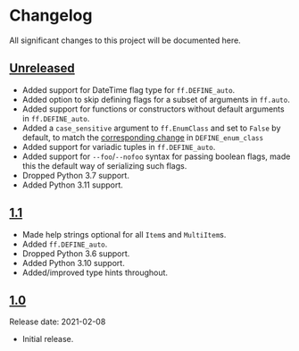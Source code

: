 # Changelog

All significant changes to this project will be documented here.

## [Unreleased]

*   Added support for DateTime flag type for `ff.DEFINE_auto`.
*   Added option to skip defining flags for a subset of arguments in `ff.auto`.
*   Added support for functions or constructors without default arguments in
    `ff.DEFINE_auto`.
*   Added a `case_sensitive` argument to `ff.EnumClass` and set to `False` by
    default, to match the
    [corresponding change](https://github.com/abseil/abseil-py/commit/eb94d9587c6f2eade9617237fb6bba1364226a3b)
    in `DEFINE_enum_class`
*   Added support for variadic tuples in `ff.DEFINE_auto`.
*   Added support for `--foo`/`--nofoo` syntax for passing boolean flags, made
    this the default way of serializing such flags.
*   Dropped Python 3.7 support.
*   Added Python 3.11 support.

## [1.1]

*   Made help strings optional for all `Item`s and `MultiItem`s.
*   Added `ff.DEFINE_auto`.
*   Dropped Python 3.6 support.
*   Added Python 3.10 support.
*   Added/improved type hints throughout.

## [1.0]

Release date: 2021-02-08

*   Initial release.

[Unreleased]: https://github.com/deepmind/fancyflags/compare/v1.1...HEAD
[1.1]: https://github.com/deepmind/fancyflags/compare/v1.0...v1.1
[1.0]: https://github.com/deepmind/fancyflags/releases/tag/v1.0
